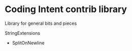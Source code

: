 # Coding Intent contrib library
Library for general bits and pieces

StringExtensions
* SplitOnNewline
